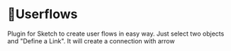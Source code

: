 # 🤘Userflows



Plugin for Sketch to create user flows in easy way. Just select two objects and "Define a Link". It will create a connection with arrow
